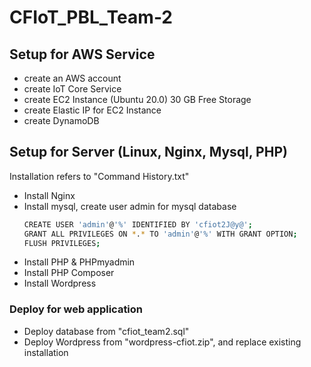# CFIoT_PBL_Team-2

## Setup for AWS Service
- create an AWS account
- create IoT Core Service
- create EC2 Instance (Ubuntu 20.0) 30 GB Free Storage
- create Elastic IP for EC2 Instance
- create DynamoDB

## Setup for Server (Linux, Nginx, Mysql, PHP)
Installation refers to "Command History.txt"
- Install Nginx
- Install mysql,
  create user admin for mysql database
  ```bash
  CREATE USER 'admin'@'%' IDENTIFIED BY 'cfiot2J@y@';
  GRANT ALL PRIVILEGES ON *.* TO 'admin'@'%' WITH GRANT OPTION;
  FLUSH PRIVILEGES;
- Install PHP & PHPmyadmin
- Install PHP Composer
- Install Wordpress

### Deploy for web application
- Deploy database from "cfiot_team2.sql"
- Deploy Wordpress from "wordpress-cfiot.zip", and replace existing installation

